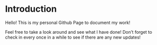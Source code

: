 # Introduction

Hello!
This is my personal Github Page to document my work!

Feel free to take a look around and see what I have done!
Don't forget to check in every once in a while to see if there are any new updates!
